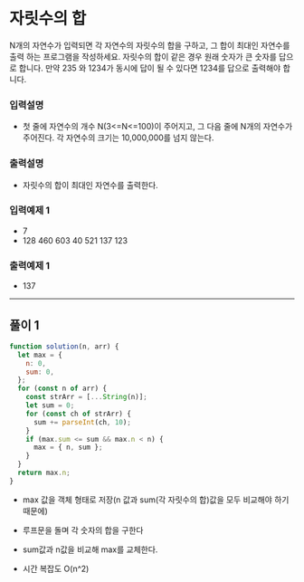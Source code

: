 # 자릿수의 합

N개의 자연수가 입력되면 각 자연수의 자릿수의 합을 구하고, 그 합이 최대인 자연수를 출력 하는 프로그램을 작성하세요. 자릿수의 합이 같은 경우 원래 숫자가 큰 숫자를 답으로 합니다. 만약 235 와 1234가 동시에 답이 될 수 있다면 1234를 답으로 출력해야 합니다.

### 입력설명

- 첫 줄에 자연수의 개수 N(3<=N<=100)이 주어지고, 그 다음 줄에 N개의 자연수가 주어진다. 각 자연수의 크기는 10,000,000를 넘지 않는다.

### 출력설명

- 자릿수의 합이 최대인 자연수를 출력한다.

### 입력예제 1

- 7
- 128 460 603 40 521 137 123

### 출력예제 1

- 137

---

## 풀이 1

```js
function solution(n, arr) {
  let max = {
    n: 0,
    sum: 0,
  };
  for (const n of arr) {
    const strArr = [...String(n)];
    let sum = 0;
    for (const ch of strArr) {
      sum += parseInt(ch, 10);
    }
    if (max.sum <= sum && max.n < n) {
      max = { n, sum };
    }
  }
  return max.n;
}
```
- max 값을 객체 형태로 저장(n 값과 sum(각 자릿수의 합)값을 모두 비교해야 하기 때문에)
- 루프문을 돌며 각 숫자의 합을 구한다
- sum값과 n값을 비교해 max를 교체한다.

- 시간 복잡도 O(n^2)